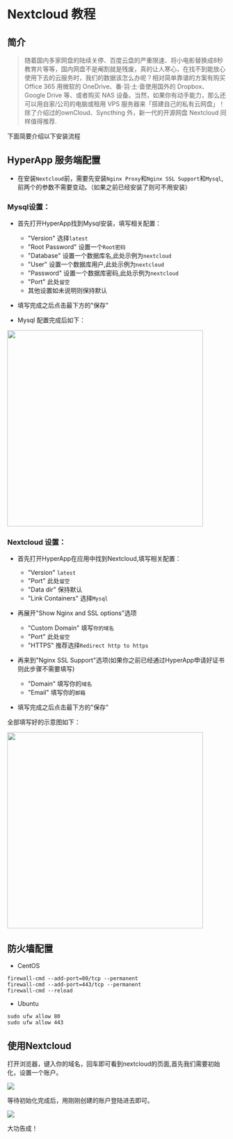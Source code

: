 # Nextcloud 教程

## 简介 

>随着国内多家网盘的陆续关停、百度云盘的严重限速、将小电影替换成8秒教育片等等，国内网盘不是阉割就是残废，真的让人寒心，在找不到能放心使用下去的云服务时，我们的数据该怎么办呢？相对简单靠谱的方案有购买 Office 365 用微软的 OneDrive、番·羽·土·啬使用国外的 Dropbox、Google Drive 等、或者购买 NAS 设备。当然，如果你有动手能力，那么还可以用自家/公司的电脑或租用 VPS 服务器来「搭建自己的私有云网盘」！除了介绍过的ownCloud、Syncthing 外，新一代的开源网盘 Nextcloud 同样值得推荐.

下面简要介绍以下安装流程

## HyperApp 服务端配置

- 在安装`Nextcloud`前，需要先安装`Nginx Proxy`和`Nginx SSL Support`和`Mysql`,前两个的参数不需要变动。（如果之前已经安装了则可不用安装）

### Mysql设置：

- 首先打开HyperApp找到Mysql安装，填写相关配置：

	* "Version"		选择`latest`
	* "Root Password" 	设置一个`Root密码`
	* "Database"		设置一个数据库名,此处示例为`nextcloud`
	* "User"		设置一个数据库用户,此处示例为`nextcloud`
	* "Password"		设置一个数据库密码,此处示例为`nextcloud`
	* "Port"		此处`留空`

	- 其他设置如未说明则保持默认

- 填写完成之后点击最下方的"保存"

- Mysql 配置完成后如下：

<img src="./images/nextcloud-1.PNG" width="450" />

### Nextcloud 设置：

- 首先打开HyperApp在应用中找到Nextcloud,填写相关配置：

	* "Version"	`latest`
	* "Port"	此处`留空`
	* "Data dir"	保持默认
	* "Link Containers"	选择`Mysql`

- 再展开"Show Nginx and SSL options"选项

	* "Custom Domain"	填写`你的域名`
	* "Port"		此处`留空`
	* "HTTPS"		推荐选择`Redirect http to https`

- 再来到"Nginx SSL Support"选项(如果你之前已经通过HyperApp申请好证书则此步骤不需要填写)

	* "Domain"	填写你的`域名`
	* "Email"	填写你的`邮箱`

- 填写完成之后点击最下方的"保存"

全部填写好的示意图如下：

<img src="./images/nextcloud-2.PNG" width="450" />

## 防火墙配置

- CentOS
```
firewall-cmd --add-port=80/tcp --permanent
firewall-cmd --add-port=443/tcp --permanent
firewall-cmd --reload
```
- Ubuntu
```
sudo ufw allow 80
sudo ufw allow 443
```


## 使用Nextcloud

打开浏览器，键入你的域名，回车即可看到nextcloud的页面,首先我们需要初始化，设置一个账户。

<img src="./images/nextcloud-3.PNG" align=center />

等待初始化完成后，用刚刚创建的账户登陆进去即可。

<img src="./images/nextcloud-4.PNG" align=center />

大功告成！


